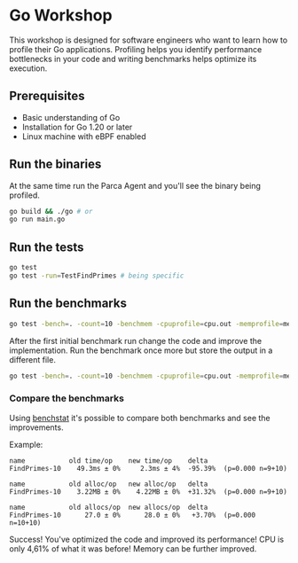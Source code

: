 # Go Workshop

This workshop is designed for software engineers 
who want to learn how to profile their Go applications.
Profiling helps you identify performance bottlenecks in your code and 
writing benchmarks helps optimize its execution.

## Prerequisites

* Basic understanding of Go
* Installation for Go 1.20 or later
* Linux machine with eBPF enabled

## Run the binaries

At the same time run the Parca Agent and you'll see the binary being profiled.

```bash
go build && ./go # or
go run main.go
```

## Run the tests

```bash
go test
go test -run=TestFindPrimes # being specific
```

## Run the benchmarks

```bash
go test -bench=. -count=10 -benchmem -cpuprofile=cpu.out -memprofile=mem.out | tee before
```

After the first initial benchmark run change the code and improve the implementation.
Run the benchmark once more but store the output in a different file.

```bash
go test -bench=. -count=10 -benchmem -cpuprofile=cpu.out -memprofile=mem.out | tee after
```

### Compare the benchmarks

Using [benchstat](https://pkg.go.dev/golang.org/x/perf/cmd/benchstat) it's possible to compare both benchmarks and see the improvements.

Example:
```
name           old time/op    new time/op    delta
FindPrimes-10    49.3ms ± 0%     2.3ms ± 4%  -95.39%  (p=0.000 n=9+10)

name           old alloc/op   new alloc/op   delta
FindPrimes-10    3.22MB ± 0%    4.22MB ± 0%  +31.32%  (p=0.000 n=9+10)

name           old allocs/op  new allocs/op  delta
FindPrimes-10      27.0 ± 0%      28.0 ± 0%   +3.70%  (p=0.000 n=10+10)
```

Success! You've optimized the code and improved its performance!
CPU is only 4,61% of what it was before!
Memory can be further improved.
